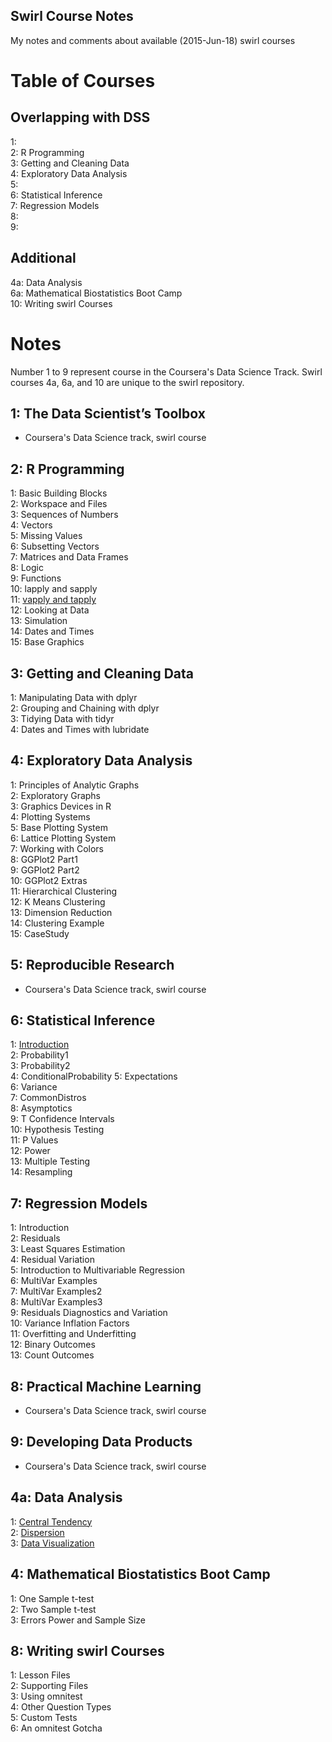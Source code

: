 Swirl Course Notes
----

My notes and comments about available (2015-Jun-18) swirl courses

# Table of Courses

## Overlapping with DSS

  1:   
  2: R Programming    
  3: Getting and Cleaning Data   
  4: Exploratory Data Analysis   
  5:   
  6: Statistical Inference   
  7: Regression Models   
  8:   
  9:   

## Additional  
  4a: Data Analysis    
  6a: Mathematical Biostatistics Boot Camp    
  10: Writing swirl Courses    
 
 
# Notes
Number 1 to 9 represent course in the Coursera's Data Science Track. Swirl courses 4a, 6a, and 10 are unique to the swirl repository. 

## 1: The Data Scientist’s Toolbox
- Coursera's Data Science track, swirl course 
 
## 2: R Programming
  1: Basic Building Blocks        
  2: Workspace and Files       
  3: Sequences of Numbers         
  4: Vectors                   
  5: Missing Values              
  6: Subsetting Vectors       
  7: Matrices and Data Frames    
  8: Logic                   
  9: Functions                 
  10: lapply and sapply       
  11: [vapply and tapply](https://github.com/swirldev/swirl_courses/blob/master/R_Programming/lapply_and_sapply/lesson.yaml)         
  12: Looking at Data         
  13: Simulation                
  14: Dates and Times         
  15: Base Graphics 

  
## 3: Getting and Cleaning Data
  1: Manipulating Data with dplyr  
  2: Grouping and Chaining with dplyr  
  3: Tidying Data with tidyr  
  4: Dates and Times with lubridate  

## 4: Exploratory Data Analysis
  1: Principles of Analytic Graphs   
  2: Exploratory Graphs           
  3: Graphics Devices in R           
  4: Plotting Systems             
  5: Base Plotting System            
  6: Lattice Plotting System      
  7: Working with Colors             
  8: GGPlot2 Part1                
  9: GGPlot2 Part2                  
  10: GGPlot2 Extras               
  11: Hierarchical Clustering        
  12: K Means Clustering           
  13: Dimension Reduction            
  14: Clustering Example           
  15: CaseStudy 
  

## 5: Reproducible Research 
- Coursera's Data Science track, swirl course   

## 6: Statistical Inference
  1: [Introduction](https://github.com/swirldev/swirl_courses/blob/master/Statistical_Inference/Introduction/lesson)               
  2: Probability1          
  3: Probability2             
  4: ConditionalProbability
  5: Expectations             
  6: Variance              
  7: CommonDistros            
  8: Asymptotics           
  9: T Confidence Intervals  
  10: Hypothesis Testing    
  11: P Values                
  12: Power                 
  13: Multiple Testing        
  14: Resampling  

## 7: Regression Models  
  1: Introduction  
  2: Residuals  
  3: Least Squares Estimation  
  4: Residual Variation  
  5: Introduction to Multivariable Regression  
  6: MultiVar Examples  
  7: MultiVar Examples2  
  8: MultiVar Examples3  
  9: Residuals Diagnostics and Variation  
  10: Variance Inflation Factors  
  11: Overfitting and Underfitting   
  12: Binary Outcomes  
  13: Count Outcomes   
  
## 8:  Practical Machine Learning
- Coursera's Data Science track, swirl course 

##  9: Developing Data Products
- Coursera's Data Science track, swirl course   
  
## 4a: Data Analysis
  1: [Central Tendency](https://github.com/swirldev/swirl_courses/blob/master/Data_Analysis/Central_Tendency/lesson.yaml)   
  2: [Dispersion ](https://github.com/swirldev/swirl_courses/blob/master/Data_Analysis/Dispersion/lesson.yaml)  
  3: [Data Visualization](https://github.com/swirldev/swirl_courses/blob/master/Data_Analysis/Data_Visualization/lesson.yaml)  

## 4: Mathematical Biostatistics Boot Camp
  1: One Sample t-test  
  2: Two Sample t-test  
  3: Errors Power and Sample Size 

## 8: Writing swirl Courses
  1: Lesson Files  
  2: Supporting Files  
  3: Using omnitest  
  4: Other Question Types  
  5: Custom Tests  
  6: An omnitest Gotcha   
 
 
 
 
 
 
 
 
 
 
